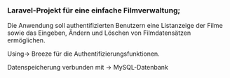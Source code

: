 <h3>Laravel-Projekt für eine einfache Filmverwaltung;</h3>
<p>Die Anwendung soll authentifizierten Benutzern eine Listanzeige der Filme sowie das Eingeben, Ändern und Löschen von Filmdatensätzen ermöglichen.</p>
Using-> Breeze für die Authentifizierungsfunktionen.
<p>Datenspeicherung verbunden mit -> MySQL-Datenbank</p>
